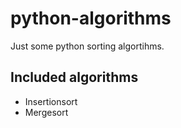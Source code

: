 # python-algorithms
Just some python sorting algortihms. 
## Included algorithms
- Insertionsort
- Mergesort
